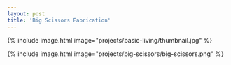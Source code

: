 ```yaml
---
layout: post
title: 'Big Scissors Fabrication'
---
```


{% include image.html image="projects/basic-living/thumbnail.jpg" %}

{% include image.html image="projects/big-scissors/big-scissors.png" %}